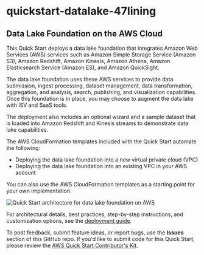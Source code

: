# quickstart-datalake-47lining
## Data Lake Foundation on the AWS Cloud

This Quick Start deploys a data lake foundation that integrates Amazon Web Services (AWS) services such as Amazon Simple Storage Service (Amazon S3), Amazon Redshift, Amazon Kinesis, Amazon Athena, Amazon Elasticsearch Service (Amazon ES), and Amazon QuickSight.

The data lake foundation uses these AWS services to provide data submission, ingest processing, dataset management, data transformation, aggregation, and analysis, search, publishing, and visualization capabilities. Once this foundation is in place, you may choose to augment the data lake with ISV and SaaS tools.

The deployment also includes an optional wizard and a sample dataset that is loaded into Amazon Redshift and Kinesis streams to demonstrate data lake capabilities.

The AWS CloudFormation templates included with the Quick Start automate the following:

- Deploying the data lake foundation into a new virtual private cloud (VPC)
- Deploying the data lake foundation into an existing VPC in your AWS account

You can also use the AWS CloudFormation templates as a starting point for your own implementation.

![Quick Start architecture for data lake foundation on AWS](https://d0.awsstatic.com/partner-network/QuickStart/datasheets/data-lake-architecture-on-the-aws-cloud-47lining.png)

For architectural details, best practices, step-by-step instructions, and customization options, see the [deployment guide](https://s3.amazonaws.com/quickstart-reference/datalake/47lining/latest/doc/data-lake-foundation-on-the-aws-cloud-with-aws-services.pdf).

To post feedback, submit feature ideas, or report bugs, use the **Issues** section of this GitHub repo.
If you'd like to submit code for this Quick Start, please review the [AWS Quick Start Contributor's Kit](https://aws-quickstart.github.io/). 

